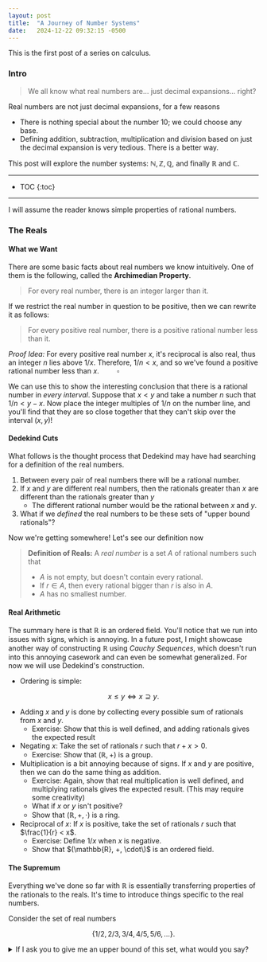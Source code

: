 ```yaml
---
layout: post
title:  "A Journey of Number Systems"
date:   2024-12-22 09:32:15 -0500
---
```


This is the first post of a series on calculus.
### Intro
> We all know what real numbers are... just decimal expansions... right?

Real numbers are not just decimal expansions, for a few reasons
* There is nothing special about the number 10; we could choose any base.
* Defining addition, subtraction, multiplication and division based on just the decimal expansion is very tedious. There is a better way.

This post will explore the number systems: $\mathbb{N},\mathbb{Z},\mathbb{Q}$, and finally $\mathbb{R}$ and $\mathbb{C}$.

---
* TOC
{:toc}
---

I will assume the reader knows simple properties of rational numbers.

### The Reals
#### What we Want
There are some basic facts about real numbers we know intuitively. One of them is the following, called the **Archimedian Property**.
> For every real number, there is an integer larger than it.

If we restrict the real number in question to be positive, then we can rewrite it as follows:

> For every positive real number, there is a positive rational number less than it.

*Proof Idea:* For every positive real number $x$, it's reciprocal is also real, thus an integer $n$ lies above $1/x$. Therefore, $1/n < x$, and so we've found a positive rational number less than $x$. $\qquad\square$

We can use this to show the interesting conclusion that there is a rational number in *every interval*. Suppose that $x<y$ and take a number $n$ such that $1/n < y-x$. Now place the integer multiples of $1/n$ on the number line, and you'll find that they are so close together that they can't skip over the interval $(x,y)$!

#### Dedekind Cuts

What follows is the thought process that Dedekind may have had searching for a definition of the real numbers.

1. Between every pair of real numbers there will be a rational number.
2. If $x$ and $y$ are different real numbers, then the rationals greater than $x$ are different than the rationals greater than $y$
    * The different rational number would be the rational between $x$ and $y$.
3. What if we *defined* the real numbers to be these sets of "upper bound rationals"?

Now we're getting somewhere! Let's see our definition now

> **Definition of Reals:** A *real number* is a set $A$ of rational numbers such that
> * $A$ is not empty, but doesn't contain every rational.
> * If $r\in A$, then every rational bigger than $r$ is also in $A$.
> * $A$ has no smallest number.

#### Real Arithmetic
The summary here is that $\mathbb{R}$ is an ordered field. You'll notice that we run into issues with signs, which is annoying. In a future post, I might showcase another way of constructing $\mathbb{R}$ using *Cauchy Sequences*, which doesn't run into this annoying casework and can even be somewhat generalized. For now we will use Dedekind's construction.

* Ordering is simple:

$$x\le y \iff x \supseteq y.$$

* Adding $x$ and $y$ is done by collecting every possible sum of rationals from $x$ and $y$.
    * Exercise: Show that this is well defined, and adding rationals gives the expected result
* Negating $x$: Take the set of rationals $r$ such that $r+x>0$.
    * Exercise: Show that $(\mathbb{R},+)$ is a group.
* Multiplication is a bit annoying because of signs. If $x$ and $y$ are positive, then we can do the same thing as addition.
    * Exercise: Again, show that real multiplication is well defined, and multiplying rationals gives the expected result. (This may require some creativity)
    * What if $x$ or $y$ isn't positive?
    * Show that $(\mathbb{R}, +, \cdot)$ is a ring.
* Reciprocal of $x$: If $x$ is positive, take the set of rationals $r$ such that $\frac{1}{r} < x$.
    * Exercise: Define $1/x$ when $x$ is negative.
    * Show that $(\mathbb{R}, +, \cdot\)$ is an ordered field.


#### The Supremum
Everything we've done so far with $\mathbb{R}$ is essentially transferring properties of the rationals to the reals. It's time to introduce things specific to the real numbers.

Consider the set of real numbers

$$\{1/2,2/3,3/4,4/5,5/6,\dots\}.$$

<details markdown=1>
<summary>If I ask you to give me an upper bound of this set, what would you say?</summary><br/>
If your immediate thought was $1$, you have good intuition! Even though $1$ isn't in the set, it's still the *smallest upper bound* we can achieve.
</details>

